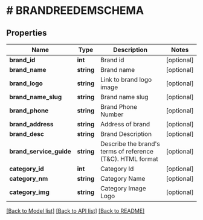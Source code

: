 # # BRANDREEDEMSCHEMA

## Properties

Name | Type | Description | Notes
------------ | ------------- | ------------- | -------------
**brand_id** | **int** | Brand id | [optional]
**brand_name** | **string** | Brand name | [optional]
**brand_logo** | **string** | Link to brand logo image | [optional]
**brand_name_slug** | **string** | Brand name slug | [optional]
**brand_phone** | **string** | Brand Phone Number | [optional]
**brand_address** | **string** | Address of brand | [optional]
**brand_desc** | **string** | Brand Description | [optional]
**brand_service_guide** | **string** | Describe the brand&#39;s terms of reference (T&amp;C). HTML format | [optional]
**category_id** | **int** | Category Id | [optional]
**category_nm** | **string** | Category Name | [optional]
**category_img** | **string** | Category Image Logo | [optional]

[[Back to Model list]](../../README.md#models) [[Back to API list]](../../README.md#endpoints) [[Back to README]](../../README.md)
